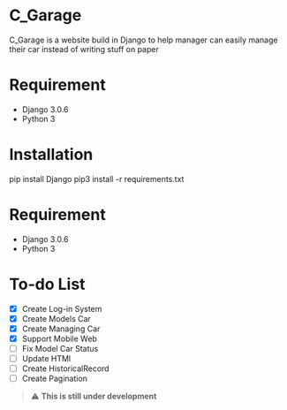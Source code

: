 # C_Garage
C_Garage is a website build in Django to help manager can easily manage their car instead of writing stuff on paper

# Requirement
 - Django 3.0.6
 - Python 3

# Installation
pip install Django
pip3 install -r requirements.txt


# Requirement
 - Django 3.0.6
 - Python 3


# To-do List
- [x] Create Log-in System
- [x] Create Models Car
- [x] Create Managing Car
- [x] Support Mobile Web
- [ ] Fix Model Car Status
- [ ] Update HTMl
- [ ] Create HistoricalRecord
- [ ] Create Pagination

> :warning: **This is still under development**
